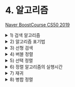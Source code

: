 # 4. 알고리즘

[Naver BoostCourse CS50 2019](https://www.edwith.org/boostcourse-cs-050)

<details>
  <summary>1) 검색 알고리즘</summary>

# 학습 목표

주어진 배열 속에서 특정 값을 찾는 방법을 설명할 수 있다.

# 검색 알고리즘

**배열**은 한 자료형의 여러 값들이 메모리 상에 모여 있는 구조이다.

컴퓨터는 이 값들에 접근할 때 배열의 인덱스 하나하나를 접근한다.

만약 어떤 값이 배열 안에 속해 있는지를 찾아 보기 위해서는 배열이 정렬되어 있는지 여부에 따라 아래와 같은 방법을 사용할 수 있다.

# 선형 검색

배열의 인덱스를 처음부터 끝까지 하나씩 증가시키면서 방문하여 그 값이 속하는지를 검사한다.

아래 의사코드와 같이 나타낼 수 있다.

```
For i from 0 to n–1

    If i'th element is 50

        Return true

Return false
```

# 이진 검색

만약 배열이 정렬되어 있다면, 배열 중간 인덱스부터 시작하여 찾고자 하는 값과 비교하며 그보다 작은(작은 값이 저장되어 있는) 인덱스 또는 큰(큰 값이 저장되어 있는) 인덱스로 이동을 반복하면 된다.

아래 의사코드와 같이 나타낼 수 있다.

```
If no items

    Return false

If middle item is 50

    Return true

Else if 50 < middle item

    Search left half

Else if 50 > middle item

    Search right half
```

# 생각해보기

만약 정렬되지 않은 배열이 있다면, 선형 검색이 빠를까 이진 검색이 빠를까?

- 정답을 찾는 속도는 선형 검색이 더 빠를 것이다. 선형 검색은 데이터를 차례대로 계속해서 찾기만 하지만, 이진 검색의 경우 해당 인덱스의 데이터와 찾고자 하는 값을 비교하는 과정을 반복하기 때문이다.
- 또한, 정렬되지 않은 상태에서 이진 검색으로 찾게 되면 데이터가 배열 안에 존재하는 데에도 불구하고 그 데이터가 없는 것으로 잘못 결론을 내릴 수도 있다.
- 하지만 배열이 정렬되어 있는 경우라면 이진 검색이 올바른 결과를 도출하면서도 그 속도가 평균적으로 훨씬 빠를 것이다.

</details>

<details>
  <summary>2) 알고리즘 표기법</summary>

# 학습 목표

알고리즘의 실행 시간의 상한과 하한을 표기할 수 있다.

# 알고리즘 표기법

1주차에 아래 그림과 같이 알고리즘을 실행하는데 걸리는 시간을 표현해 봤다.

<img src="imgs/BigO.png" width="500">

위와 같은 그림을 공식으로 표기한 것이 **Big O 표기법**이다.

여기서 O는 "**on the order of**"의 약자로, 쉽게 생각하면 "**~만큼의 정도로 커지는**" 것이라고 볼 수 있다.

O(n)은 n만큼 커지는 것이므로 n이 늘어날수록 선형적으로 증가하게 된다. O(n/2)도 결국 n이 매우 커지면 1/2은 큰 의미가 없어지므로 O(n)이라고 볼 수 있다.

주로 아래 목록과 같은 Big O 표기가 실행 시간을 나타내기 위해 많이 사용된다.

- O(n^2)
- O(n log n)
- O(n) - 선형 검색
- O(log n) - 이진 검색
- O(1)

**Big O**가 알고리즘 **실행 시간의 상한**을 나타낸 것이라면, 반대로 **Big $\Omega$**는 알고리즘 **실행 시간의 하한**을 나타내는 것이다.

예를 들어 선형 검색에서는 n개의 항목이 있을 때 최대 n번의 검색을 해야 하므로 상한이 O(n)이 되지만 운이 좋다면 한 번만에 검색을 끝낼 수도 있으므로 하한은 $\Omega$(1)이 된다.

역시 아래 목록과 같은 Big $\Omega$ 표기가 많이 사용된다.

- $\Omega$(n^2)
- $\Omega$(n log n)
- $\Omega$(n) - 배열 안에 존재하는 값의 개수 세기
- $\Omega$(log n)
- $\Omega$(1) - 선형 검색, 이진 검색

# 생각해보기

실행시간의 상한이 낮은 알고리즘이 더 좋을까? 하한이 낮은 알고리즘이 더 좋을까?

- 실행시간의 상한이 낮은 알고리즘이 더 좋을 것이다. 왜냐하면 실행시간의 상한이 높은 비효율적인 알고리즘은 다루는 데이터의 크기가 커짐에 따라서 최악의 경우에 걸리는 실행시간이 기하급수적으로 늘어날 수 있기 때문이다.
- 또한 상한 시간이 같다면, 평균적으로 실행 시간이 낮은 알고리즘이 좋은 알고리즘일 것이다.

</details>

<details>
  <summary>3) 선형 검색</summary>

</details>

<details>
  <summary>4) 버블 정렬</summary>

</details>

<details>
  <summary>5) 선택 정렬</summary>

</details>

<details>
  <summary>6) 정렬 알고리즘의 실행시간</summary>

</details>

<details>
  <summary>7) 재귀</summary>

</details>

<details>
  <summary>8) 병합 정렬</summary>

</details>
